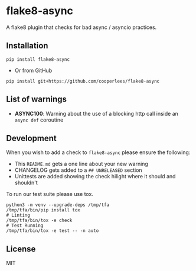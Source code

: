 # flake8-async

A flake8 plugin that checks for bad async / asyncio practices.

## Installation

```console
pip install flake8-async
```

- Or from GitHub

```console
pip install git+https://github.com/cooperlees/flake8-async
```

## List of warnings

- **ASYNC100**: Warning about the use of a blocking http call inside an `async def`
coroutine

## Development

When you wish to add a check to `flake8-async` please ensure the following:

- This `README.md` gets a one line about your new warning
- CHANGELOG gets added to a `## UNRELEASED` section
- Unittests are added showing the check hilight where it should and shouldn't

To run our test suite please use tox.

```console
python3 -m venv --upgrade-deps /tmp/tfa
/tmp/tfa/bin/pip install tox
# Linting
/tmp/tfa/bin/tox -e check
# Test Running
/tmp/tfa/bin/tox -e test -- -n auto
```

## License

MIT